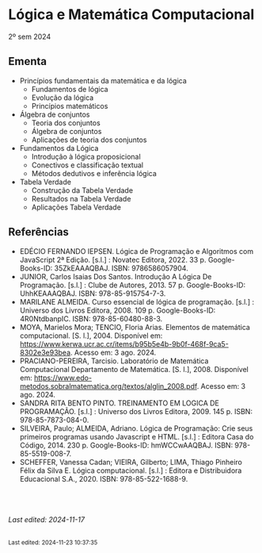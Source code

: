 # Lógica e Matemática Computacional

2º sem 2024

## Ementa

- Princípios fundamentais da matemática e da lógica
    - Fundamentos de lógica
    - Evolução da lógica
    - Princípios matemáticos
- Álgebra de conjuntos
    - Teoria dos conjuntos
    - Álgebra de conjuntos
    - Aplicações de teoria dos conjuntos
- Fundamentos da Lógica
    - Introdução à lógica proposicional
    - Conectivos e classificação textual
    - Métodos dedutivos e inferência lógica
- Tabela Verdade
    - Construção da Tabela Verdade
    - Resultados na Tabela Verdade
    - Aplicações Tabela Verdade

## Referências

- EDÉCIO FERNANDO IEPSEN. Lógica de Programação e Algoritmos com JavaScript 2ª Edição. [s.l.] : Novatec Editora, 2022. 33 p. Google-Books-ID: 35ZkEAAAQBAJ. ISBN: 9786586057904.
- JUNIOR, Carlos Isaias Dos Santos. Introdução A Lógica De Programação. [s.l.] : Clube de Autores, 2013. 57 p. Google-Books-ID: UhhKEAAAQBAJ. ISBN: 978-85-915754-7-3.
- MARILANE ALMEIDA. Curso essencial de lógica de programação. [s.l.] : Universo dos Livros Editora, 2008. 109 p. Google-Books-ID: 4R0NtdbanpIC. ISBN: 978-85-60480-88-3.
- MOYA, Marielos Mora; TENCIO, Floria Arias. Elementos de matemática computacional. [S. l.], 2004. Disponível em: <https://www.kerwa.ucr.ac.cr/items/b95b5e4b-9b0f-468f-9ca5-8302e3e93bea>. Acesso em: 3 ago. 2024.
- PRACIANO-PEREIRA, Tarcisio. Laboratório de Matemática Computacional Departamento de Matemática. [S. l.], 2008. Disponível em: <https://www.edo-metodos.sobralmatematica.org/textos/alglin_2008.pdf>. Acesso em: 3 ago. 2024.
- SANDRA RITA BENTO PINTO. TREINAMENTO EM LOGICA DE PROGRAMAÇÃO. [s.l.] : Universo dos Livros Editora, 2009. 145 p.  ISBN: 978-85-7873-084-0.
- SILVEIRA, Paulo; ALMEIDA, Adriano. Lógica de Programação: Crie seus primeiros programas usando Javascript e HTML. [s.l.] : Editora Casa do Código, 2014. 230 p. Google-Books-ID: hmWCCwAAQBAJ. ISBN: 978-85-5519-008-7.
- SCHEFFER, Vanessa Cadan; VIEIRA, Gilberto; LIMA, Thiago Pinheiro Félix da Silva E. Lógica computacional. [s.l.] : Editora e Distribuidora Educacional S.A., 2020. ISBN: 978-85-522-1688-9.


<br><br><br>*Last edited: 2024-11-17*


<br><sub>Last edited: 2024-11-23 10:37:35</sub>
